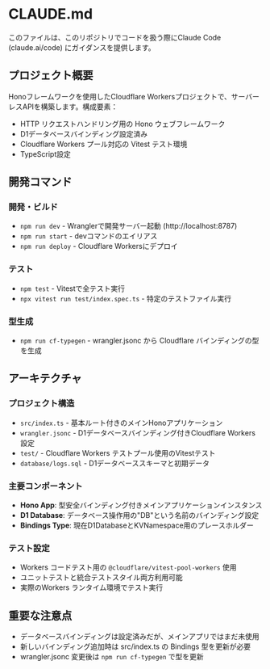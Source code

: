 # CLAUDE.md

このファイルは、このリポジトリでコードを扱う際にClaude Code (claude.ai/code) にガイダンスを提供します。

## プロジェクト概要

Honoフレームワークを使用したCloudflare Workersプロジェクトで、サーバーレスAPIを構築します。構成要素：
- HTTP リクエストハンドリング用の Hono ウェブフレームワーク
- D1データベースバインディング設定済み
- Cloudflare Workers プール対応の Vitest テスト環境
- TypeScript設定

## 開発コマンド

### 開発・ビルド
- `npm run dev` - Wranglerで開発サーバー起動 (http://localhost:8787)
- `npm run start` - devコマンドのエイリアス
- `npm run deploy` - Cloudflare Workersにデプロイ

### テスト
- `npm test` - Vitestで全テスト実行
- `npx vitest run test/index.spec.ts` - 特定のテストファイル実行

### 型生成
- `npm run cf-typegen` - wrangler.jsonc から Cloudflare バインディングの型を生成

## アーキテクチャ

### プロジェクト構造
- `src/index.ts` - 基本ルート付きのメインHonoアプリケーション
- `wrangler.jsonc` - D1データベースバインディング付きCloudflare Workers設定
- `test/` - Cloudflare Workers テストプール使用のVitestテスト
- `database/logs.sql` - D1データベーススキーマと初期データ

### 主要コンポーネント
- **Hono App**: 型安全バインディング付きメインアプリケーションインスタンス
- **D1 Database**: データベース操作用の"DB"という名前のバインディング設定
- **Bindings Type**: 現在D1DatabaseとKVNamespace用のプレースホルダー

### テスト設定
- Workers コードテスト用の `@cloudflare/vitest-pool-workers` 使用
- ユニットテストと統合テストスタイル両方利用可能
- 実際のWorkers ランタイム環境でテスト実行

## 重要な注意点
- データベースバインディングは設定済みだが、メインアプリではまだ未使用
- 新しいバインディング追加時は src/index.ts の Bindings 型を更新が必要
- wrangler.jsonc 変更後は `npm run cf-typegen` で型を更新